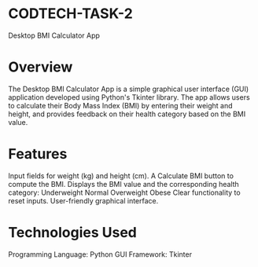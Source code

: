 # CODTECH-TASK-2
Desktop BMI Calculator App
# Overview
The Desktop BMI Calculator App is a simple graphical user interface (GUI) application developed using Python's Tkinter library. The app allows users to calculate their Body Mass Index (BMI) by entering their weight and height, and provides feedback on their health category based on the BMI value.
# Features
Input fields for weight (kg) and height (cm).
A Calculate BMI button to compute the BMI.
Displays the BMI value and the corresponding health category:
    Underweight
    Normal
    Overweight
    Obese
Clear functionality to reset inputs.
User-friendly graphical interface.
# Technologies Used
Programming Language: Python
GUI Framework: Tkinter
